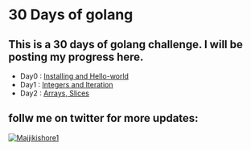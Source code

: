# 30 Days of golang 

## This is a 30 days of golang challenge. I will be posting my progress here.

- Day0 : [Installing and Hello-world](Day0)
- Day1 : [Integers and Iteration ](Day1)
- Day2 : [Arrays, Slices ](Day2)
## follw me on twitter for more updates: 
 <a href="https://twitter.com/Majjikishore1" target="blank"><img
            src="https://img.shields.io/twitter/follow/Majjikishore1?logo=twitter&style=for-the-badge"
            alt="Majjikishore1" /></a>
